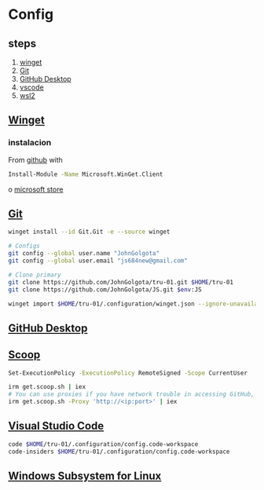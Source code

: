 # Config

## steps

1. [winget](#winget)
2. [Git](#git)
3. [GitHub Desktop](#github-desktop)
4. [vscode](#visual-studio-code)
5. [wsl2](#windows-subsystem-for-linux)

## [Winget](https://learn.microsoft.com/es-es/windows/package-manager/winget/)

### instalacion

From [github](https://github.com/microsoft/winget-cli/releases) with

```bash
Install-Module -Name Microsoft.WinGet.Client
```

o [microsoft store](https://apps.microsoft.com/detail/9NBLGGH4NNS1?hl=es-co&gl=CO)

## [Git](https://git-scm.com/download/win)

<!-- Puta Session -->
```bash
winget install --id Git.Git -e --source winget

# Configs
git config --global user.name "JohnGolgota"
git config --global user.email "js684new@gmail.com"

# Clone primary
git clone https://github.com/JohnGolgota/tru-01.git $HOME/tru-01
git clone https://github.com/JohnGolgota/JS.git $env:JS

winget import $HOME/tru-01/.configuration/winget.json --ignore-unavailable --ignore-version --no-upgrade

```

## [GitHub Desktop](https://desktop.github.com/)
<!-- Session -->

## [Scoop](https://github.com/ScoopInstaller/Install#installation)

```bash
Set-ExecutionPolicy -ExecutionPolicy RemoteSigned -Scope CurrentUser
```

```bash
irm get.scoop.sh | iex
# You can use proxies if you have network trouble in accessing GitHub, e.g.
irm get.scoop.sh -Proxy 'http://<ip:port>' | iex
```

## [Visual Studio Code](https://code.visualstudio.com/)
<!-- Session -->
```bash
code $HOME/tru-01/.configuration/config.code-workspace
code-insiders $HOME/tru-01/.configuration/config.code-workspace
```

## [Windows Subsystem for Linux]()

